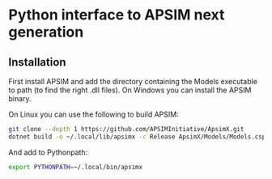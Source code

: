 
# Python interface to APSIM next generation

## Installation

First install APSIM and add the directory containing the Models executable to path (to find the right .dll files). On Windows you can install the APSIM binary. 

On Linux you can use the following to build APSIM: 

```bash
git clone --depth 1 https://github.com/APSIMInitiative/ApsimX.git
dotnet build -o ~/.local/lib/apsimx -c Release ApsimX/Models/Models.csproj
```

And add to Pythonpath:

```bash
export PYTHONPATH=~/.local/bin/apsimx
```
